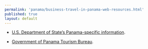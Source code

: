 ```yaml
---
permalink: 'panama/business-travel-in-panama-web-resources.html'
published: true
layout: default
---
```

* [U.S. Department of State’s Panama-specific information](http://travel.state.gov/travel/cis_pa_tw/cis/cis_994.html).

* [Government of Panama Tourism Bureau](www.atp.gob.pa).

